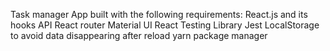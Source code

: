 Task manager App built with the following requirements:
React.js and its hooks API
React router
Material UI
React Testing Library
Jest
LocalStorage to avoid data disappearing after reload
yarn package manager
